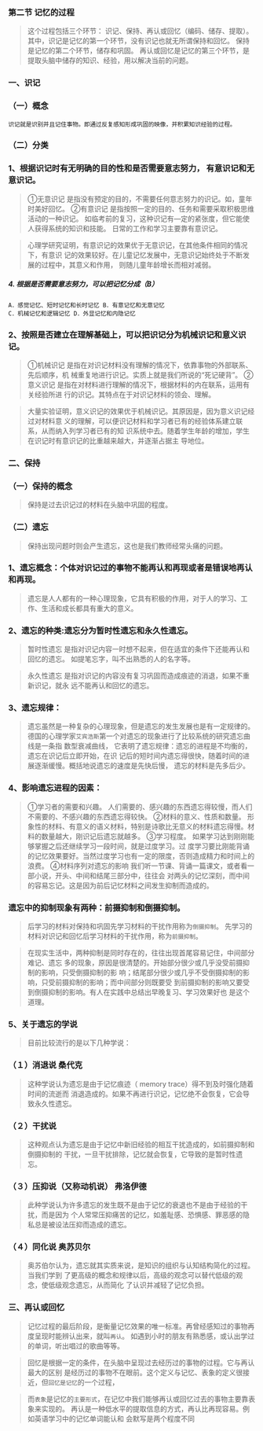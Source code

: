 ### 第二节 记忆的过程
>   这个过程包括三个环节： 识记、保持、再认或回忆（编码、储存、提取）。
其中，识记是记忆的第一个环节，没有识记也就无所谓保持和回忆。
保持是记忆的第二个环节，储存和巩固。
再认或回忆是记忆的第三个环节，是提取头脑中储存的知识、经验，用以解决当前的问题。

### 一、识记
### （一）概念
    识记就是识别并且记住事物。即通过反复感知形成巩固的映像，并积累知识经验的过程。
    
### （二）分类
### 1、根据识记时有无明确的目的性和是否需要意志努力， 有意识记和无意识记。
>   ①无意识记
        是指没有预定的目的，不需要任何意志努力的识记。如，童年时美好回忆。
    ②有意识记
        是指按照一定的目的、任务和需要采取积极思维活动的一种识记。
    如临考前的复习，这种识记有—定的紧张度，但它能使人获得系统的知识和技能。
    日常的工作和学习主要靠有意识记。
    
>   心理学研究证明，有意识记的效果优于无意识记，在其他条件相同的情况下，有意识
记的效果较好。在儿童记忆发展中，无意识记始终处于不断发展的过程中，其意义和作用，
则随儿童年龄增长而相对减弱。

##### 4. 根据是否需要意志努力，可以把记忆分成（B）
    A．感觉记忆、短时记忆和长时记忆 B．有意记忆和无意记忆
    C．机械记忆和逻辑记忆 D．外显记忆和内隐记忆


### 2、按照是否建立在理解基础上，可以把识记分为机械识记和意义识记。
>   ①机械识记
        是指在对识记材料没有理解的情况下，依靠事物的外部联系、先后顺序，机
    械重复地进行识记。实质上就是我们所说的“死记硬背”。
    ②意义识记
        是指在对材料进行理解的情况下，根据材料的内在联系，运用有关经验所进
    行的识记。其特点在于对识记材料的领会、理解。

>   大量实验证明，意义识记的效果优于机械识记。其原因是，因为意义识记经过对材料意
义的理解，可以便识记材料和学习者已有的经验体系建立联系，从而纳入列学习者已有的知
识系统中去。随着学生年龄的增加，学生在识记时有意识记的比重越来越大，并逐渐占据主
导地位。

### 二、保持
### （一）保持的概念
>   保持是过去识记过的材料在头脑中巩固的程度。
    
### （二）遗忘
>   保持出现问题时则会产生遗忘，这也是我们教师经常头痛的问题。

### 1、遗忘概念：个体对识记过的事物不能再认和再现或者是错误地再认和再现。
>   遗忘是人人都有的一种心理现象，它具有积极的作用，对于人的学习、工作、生活和成长都具有重大的意义。

### 2、遗忘的种类:遗忘分为暂时性遗忘和永久性遗忘。
>   暂时性遗忘
    是指对识记内容一时想不起来，但在适宜的条件下还能再认和回忆的遗忘。
如提笔忘字，叫不出熟悉的人的名字等。

>   永久性遗忘
    是指对识记的内容没有复习巩固而造成痕迹的消退，如果不重新识记，就永
远不能再认和回忆的遗忘。

### 3、遗忘规律：
>   遗忘虽然是一种复杂的心理现象，但是遗忘的发生发展也是有一定规律的。
德国的心理学家`艾宾浩斯`第一个对遗忘的现象进行了比较系统的研究遗忘曲线是一条指
数型衰减曲线，
它表明了遗忘规律：遗忘的进程是不均衡的，遗忘在识记后立即开始，在识
记后的短时间内遗忘得很快，随着时间的进展逐渐缓慢。概括地说遗忘的速度是先快后慢，
遗忘的材料是先多后少。

### 4、影响遗忘进程的因素：
>   ①学习者的需要和兴趣。
        人们需要的、感兴趣的东西遗忘得较慢，而人们不需要的、不感兴趣的东西遗忘得较快。
    ②材料的意义、性质和数量。
        形象性的材料、有意义的语义材料，特别是诗歌比无意义的材料遗忘得慢。材料的数量越大，刚识记后遗忘就越多。
    ③学习程度。
        如果学习达到刚刚能够掌握之后还继续学习一段时间，就是过度学习。过
    度学习要比刚能背诵的记忆效果要好。当然过度学习也有一定的限度，否则造成精力和时间上的浪费。
    ④材料序列对遗忘的影响
        我们听一节课、背诵一篇课文，或者看一部小说，开头、中间和结尾三部分中，往往会
    对两头的记忆深刻，而中间的容易忘记。这是因为前后记忆材料之间发生抑制而造成的。

### 遗忘中的抑制现象有两种：前摄抑制和倒摄抑制。
>   后学习的材料对保持和巩固先学习材料的干扰作用称为`倒摄抑制`。
    先学习的材料对识记和回忆后学习材料的干扰作用，称为`前摄抑制`。

>   在现实生活中，两种抑制是同时存在的，往往出现首尾容易记住，中间部分难记、遗忘
多的现象，原因是很清楚的。开始部分很少或几乎没受前摄抑制的影响，只受倒摄抑制的影
响；结尾部分很少或几乎不受倒摄抑制的影响，只受前摄抑制的影响；而中间部分则既要受
到前摄抑制的影响又要受到倒摄抑制的影响。有人在实践中总结出早晚复习、学习效果好也
是这个道理。

### 5、关于遗忘的学说
>   目前比较流行的是以下几种学说：

### （１）消退说 桑代克
>   这种学说认为遗忘是由于记忆痕迹（ memory trace）得不到及时强化随着时间的流逝而
消退造成的。如果不再进行识记，记忆绝不会恢复，它会导致永久性遗忘。

### （２）干扰说
>   这种观点认为遗忘是由于记忆中新旧经验的相互干扰造成的，如前摄抑制和倒摄抑制的
干扰，一旦干扰排除，记忆就会恢复，它导致的是暂时性遗忘。

### （３）压抑说（又称动机说） 弗洛伊德
>   此种学说认为许多遗忘的发生既不是由于记忆的衰退也不是由于经验的干扰，而是因为
个人常常压抑痛苦的记忆，如羞耻感、恐惧感、罪恶感的隐私总是被设法压抑而造成的遗忘。

### （４）同化说 奥苏贝尔
>   奥苏伯尔认为，遗忘就其实质来说，是知识的组织与认知结构简化的过程。当我们学到
了更高级的概念和规律以后，高级的观念可以替代低级的观念，使低级观念遗忘，从而简化
了认识并减轻了记忆负担。

### 三、再认或回忆
>   记忆过程的最后阶段，是衡量记忆效果的唯一标准。再曾经感知过的事物再度呈现时能辨认出来，就叫`再认`。
如遇到小时的朋友有熟悉感，或认出学过的单词，听出唱过的歌曲等等。

>   回忆是根据一定的条件，在头脑中呈现过去经历过的事物的过程。它与再认最大的区别
是经历过的事物不在眼前。这个定义与记忆、表象的定义很接近，但`回忆是记忆`的一个过程，

>   而`表象`是记忆的`主要形式`，在记忆中我们能够再认或回忆过去的事物主要靠表象来实现的。
再认是一种低水平的提取信息的方式，再认比再现容易。例如英语学习中的记忆单词能认和
会默写是两个程度不同